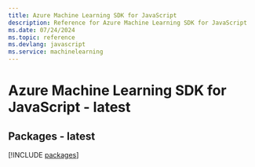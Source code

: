 ```yaml
---
title: Azure Machine Learning SDK for JavaScript
description: Reference for Azure Machine Learning SDK for JavaScript
ms.date: 07/24/2024
ms.topic: reference
ms.devlang: javascript
ms.service: machinelearning
---
```

# Azure Machine Learning SDK for JavaScript - latest
## Packages - latest
[!INCLUDE [packages](machine-learning-index.md)]